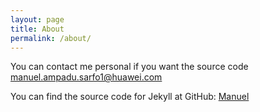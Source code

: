 ```yaml
---
layout: page
title: About
permalink: /about/
---
```




You can contact me personal if you want the source code
manuel.ampadu.sarfo1@huawei.com

You can find the source code for Jekyll at GitHub:
[Manuel](https://github.com/oboi_zi)


[jekyll-organization]: https://github.com/oboi_zi
